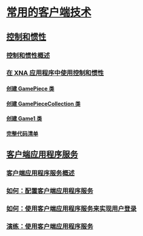 # [常用的客户端技术](index.md)
## [控制和惯性](manipulations-and-inertia.md)
### [控制和惯性概述](manipulations-and-inertia-overview.md)
### [在 XNA 应用程序中使用控制和惯性](use-manipulations-and-inertia-in-an-xna-application.md)
#### [创建 GamePiece 类](creating-the-gamepiece-class.md)
#### [创建 GamePieceCollection 类](creating-the-gamepiececollection-class.md)
#### [创建 Game1 类](creating-the-game1-class.md)
#### [完整代码清单](full-code-listings.md)
## [客户端应用程序服务](client-application-services.md)
### [客户端应用程序服务概述](client-application-services-overview.md)
### [如何：配置客户端应用程序服务](how-to-configure-client-application-services.md)
### [如何：使用客户端应用程序服务来实现用户登录](how-to-implement-user-login-with-client-application-services.md)
### [演练：使用客户端应用程序服务](walkthrough-using-client-application-services.md)
